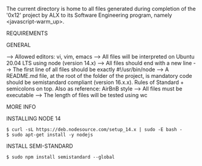 The current directory is home to all files generated during completion of the '0x12' project by ALX to its Software Engineering program, namely <javascript-warm_up>.

REQUIREMENTS

GENERAL

-->	Allowed editors: vi, vim, emacs
-->	All files will be interpreted on Ubuntu 20.04 LTS using node (version 14.x)
-->	All files should end with a new line
-->	The first line of all files should be exactly #!/usr/bin/node
-->	A README.md file, at the root of the folder of the project, is mandatory
code should be semistandard compliant (version 16.x.x). Rules of Standard + semicolons on top. Also as reference: AirBnB style
-->	All files must be executable
-->	The length of files will be tested using wc

MORE INFO

INSTALLING NODE 14

	$ curl -sL https://deb.nodesource.com/setup_14.x | sudo -E bash -
	$ sudo apt-get install -y nodejs

INSTALL SEMI-STANDARD

	$ sudo npm install semistandard --global